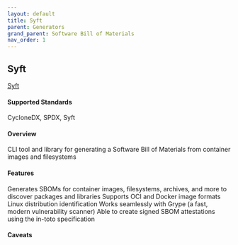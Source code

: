 ```yaml
---
layout: default
title: Syft
parent: Generators
grand_parent: Software Bill of Materials
nav_order: 1
---
```

## Syft


[Syft](https://github.com/anchore/syft)

#### Supported Standards
CycloneDX, SPDX, Syft

#### Overview 
CLI tool and library for generating a Software Bill of Materials from container images and filesystems

#### Features

Generates SBOMs for container images, filesystems, archives, and more to discover packages and libraries
Supports OCI and Docker image formats
Linux distribution identification
Works seamlessly with Grype (a fast, modern vulnerability scanner)
Able to create signed SBOM attestations using the in-toto specification

#### Caveats
